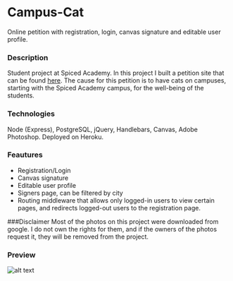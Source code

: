 # Campus-Cat
Online petition with registration, login, canvas signature and editable user profile.

### Description
Student project at Spiced Academy.
In this project I built a petition site that can be found [here](https://campuscat.herokuapp.com).
The cause for this petition is to have cats on campuses, starting with the Spiced Academy campus, for the well-being of the students.

### Technologies
Node (Express), PostgreSQL, jQuery, Handlebars, Canvas, Adobe Photoshop.
Deployed on Heroku.

### Feautures
* Registration/Login
* Canvas signature
* Editable user profile
* Signers page, can be filtered by city
* Routing middleware that allows only logged-in users to view certain pages, and redirects logged-out users to the registration page.

###Disclaimer
Most of the photos on this project were downloaded from google. I do not own the rights for them, and if the owners of the photos request it, they will be removed from the project.

### Preview
![alt text](https://github.com/MichalFrontEnd/Campus-Cat/blob/master/public/Campus%20Cat%20Preview.gif?raw=true "Campus Cat Preview Gif")
